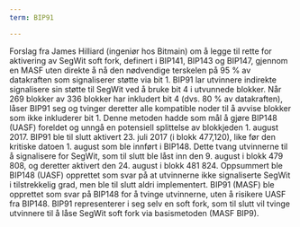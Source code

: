 ```yaml
---
term: BIP91

---
```

Forslag fra James Hilliard (ingeniør hos Bitmain) om å legge til rette for aktivering av SegWit soft fork, definert i BIP141, BIP143 og BIP147, gjennom en MASF uten direkte å nå den nødvendige terskelen på 95 % av datakraften som signaliserer støtte via bit 1. BIP91 lar utvinnere indirekte signalisere sin støtte til SegWit ved å bruke bit 4 i utvunnede blokker. Når 269 blokker av 336 blokker har inkludert bit 4 (dvs. 80 % av datakraften), låser BIP91 seg og tvinger deretter alle kompatible noder til å avvise blokker som ikke inkluderer bit 1. Denne metoden hadde som mål å gjøre BIP148 (UASF) foreldet og unngå en potensiell splittelse av blokkjeden 1. august 2017. BIP91 ble til slutt aktivert 23. juli 2017 (i blokk 477,120), like før den kritiske datoen 1. august som ble innført i BIP148. Dette tvang utvinnerne til å signalisere for SegWit, som til slutt ble låst inn den 9. august i blokk 479 808, og deretter aktivert den 24. august i blokk 481 824. Oppsummert ble BIP148 (UASF) opprettet som svar på at utvinnerne ikke signaliserte SegWit i tilstrekkelig grad, men ble til slutt aldri implementert. BIP91 (MASF) ble opprettet som svar på BIP148 for å tvinge utvinnerne, uten å risikere UASF fra BIP148. BIP91 representerer i seg selv en soft fork, som til slutt vil tvinge utvinnere til å låse SegWit soft fork via basismetoden (MASF BIP9).